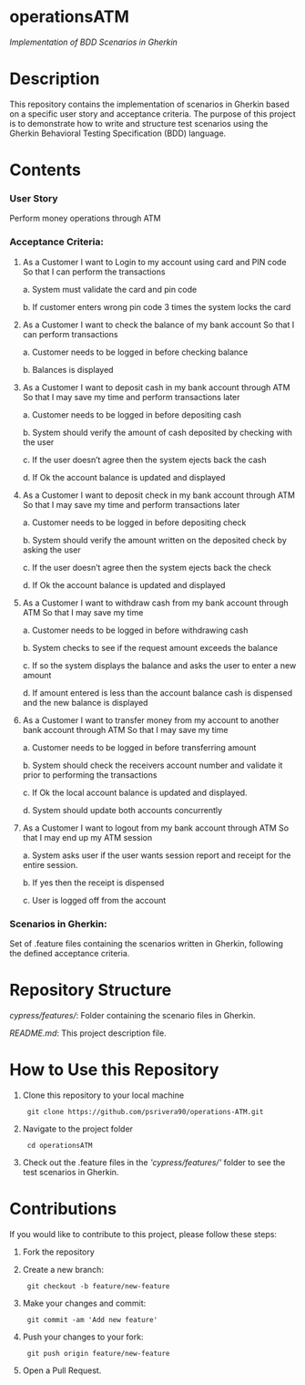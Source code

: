# operationsATM
_Implementation of BDD Scenarios in Gherkin_

# Description

This repository contains the implementation of scenarios in Gherkin based on a specific user story and acceptance criteria. The purpose of this project is to demonstrate how to write and structure test scenarios using the Gherkin Behavioral Testing Specification (BDD) language.

# Contents

### User Story
Perform money operations through ATM

### Acceptance Criteria: 

1. As a Customer I want to Login to my account using card and PIN code So that I can perform the transactions
   
	a. System must validate the card and pin code

	b. If customer enters wrong pin code 3 times the system locks the card

2. As a Customer I want to check the balance of my bank account So that I can perform transactions
   
	a. Customer needs to be logged in before checking balance

	b. Balances is displayed

3. As a Customer I want to deposit cash in my bank account through ATM So that I may save my time and perform transactions later
   
	a. Customer needs to be logged in before depositing cash

	b. System should verify the amount of cash deposited by checking with the user

	c. If the user doesn’t agree then the system ejects back the cash

	d. If Ok the account balance is updated and displayed

4. As a Customer I want to deposit check in my bank account through ATM So that I may save my time and perform transactions later
   
	a. Customer needs to be logged in before depositing check

	b. System should verify the amount written on the deposited check by asking the user

	c. If the user doesn’t agree then the system ejects back the check 

	d. If Ok the account balance is updated and displayed

5. As a Customer I want to withdraw cash from my bank account through ATM So that I may save my time
    
	a. Customer needs to be logged in before withdrawing cash

	b. System checks to see if the request amount exceeds the balance 

	c. If so the system displays the balance and asks the user to enter a new amount

	d. If amount entered is less than the account balance cash is dispensed and the new balance is displayed

6. As a Customer I want to transfer money from my account to another bank account through ATM So that I may save my time
    
	a. Customer needs to be logged in before transferring amount

	b. System should check the receivers account number and validate it prior to performing the transactions

	c. If Ok the local account balance is updated and displayed.

	d. System should update both accounts concurrently

7. As a Customer I want to logout from my bank account through ATM So that I may end up my ATM session
   
	a. System asks user if the user wants session report and receipt for the entire session. 

	b. If yes then the receipt is dispensed 

	c. User is logged off from the account

### Scenarios in Gherkin: 
Set of .feature files containing the scenarios written in Gherkin, following the defined acceptance criteria.

# Repository Structure

_cypress/features/_: Folder containing the scenario files in Gherkin.

_README.md_: This project description file.

# How to Use this Repository

1. Clone this repository to your local machine
   
		git clone https://github.com/psrivera90/operations-ATM.git

2. Navigate to the project folder

		cd operationsATM

3. Check out the .feature files in the _'cypress/features/'_ folder to see the test scenarios in Gherkin.

# Contributions

If you would like to contribute to this project, please follow these steps:

1. Fork the repository
2. Create a new branch:

   		git checkout -b feature/new-feature
   
3. Make your changes and commit:

		git commit -am 'Add new feature'

4. Push your changes to your fork:

		git push origin feature/new-feature

5. Open a Pull Request.

